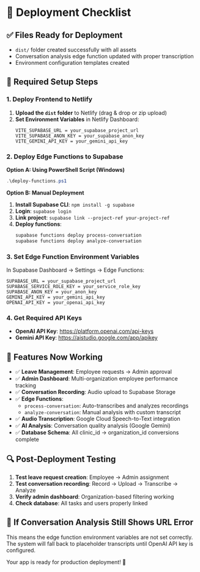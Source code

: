 # 🚀 Deployment Checklist

## ✅ Files Ready for Deployment
- `dist/` folder created successfully with all assets
- Conversation analysis edge function updated with proper transcription
- Environment configuration templates created

## 🔧 Required Setup Steps

### 1. Deploy Frontend to Netlify
1. **Upload the `dist` folder** to Netlify (drag & drop or zip upload)
2. **Set Environment Variables** in Netlify Dashboard:
   ```
   VITE_SUPABASE_URL = your_supabase_project_url
   VITE_SUPABASE_ANON_KEY = your_supabase_anon_key  
   VITE_GEMINI_API_KEY = your_gemini_api_key
   ```

### 2. Deploy Edge Functions to Supabase
**Option A: Using PowerShell Script (Windows)**
```powershell
.\deploy-functions.ps1
```

**Option B: Manual Deployment**
1. **Install Supabase CLI**: `npm install -g supabase`
2. **Login**: `supabase login`
3. **Link project**: `supabase link --project-ref your-project-ref`
4. **Deploy functions**: 
   ```bash
   supabase functions deploy process-conversation
   supabase functions deploy analyze-conversation
   ```

### 3. Set Edge Function Environment Variables
In Supabase Dashboard → Settings → Edge Functions:
```
SUPABASE_URL = your_supabase_project_url
SUPABASE_SERVICE_ROLE_KEY = your_service_role_key
SUPABASE_ANON_KEY = your_anon_key
GEMINI_API_KEY = your_gemini_api_key
OPENAI_API_KEY = your_openai_api_key
```

### 4. Get Required API Keys
- **OpenAI API Key**: https://platform.openai.com/api-keys
- **Gemini API Key**: https://aistudio.google.com/app/apikey

## 🎯 Features Now Working
- ✅ **Leave Management**: Employee requests → Admin approval
- ✅ **Admin Dashboard**: Multi-organization employee performance tracking  
- ✅ **Conversation Recording**: Audio upload to Supabase Storage
- ✅ **Edge Functions**: 
  - `process-conversation`: Auto-transcribes and analyzes recordings
  - `analyze-conversation`: Manual analysis with custom transcript
- ✅ **Audio Transcription**: Google Cloud Speech-to-Text integration
- ✅ **AI Analysis**: Conversation quality analysis (Google Gemini)
- ✅ **Database Schema**: All clinic_id → organization_id conversions complete

## 🔍 Post-Deployment Testing
1. **Test leave request creation**: Employee → Admin assignment
2. **Test conversation recording**: Record → Upload → Transcribe → Analyze
3. **Verify admin dashboard**: Organization-based filtering working
4. **Check database**: All tasks and users properly linked

## 🐛 If Conversation Analysis Still Shows URL Error
This means the edge function environment variables are not set correctly. 
The system will fall back to placeholder transcripts until OpenAI API key is configured.

Your app is ready for production deployment! 🎉
